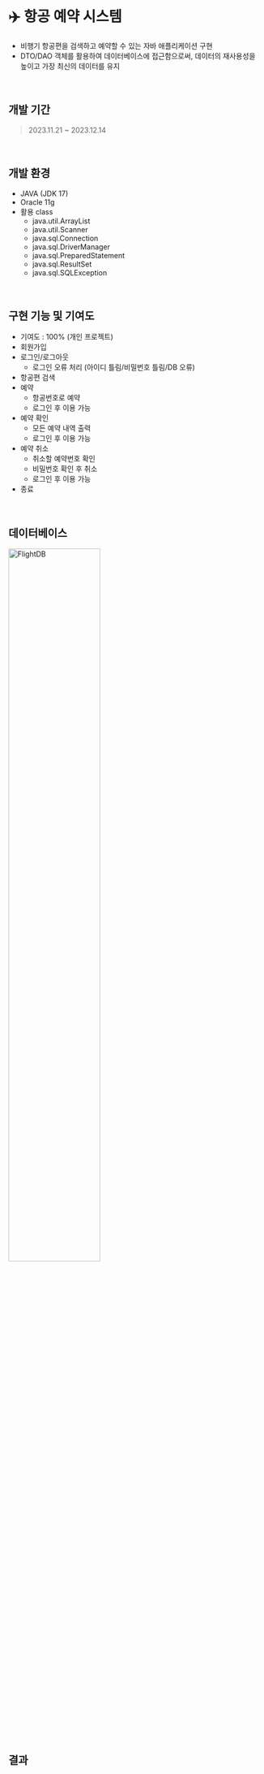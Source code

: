 # ✈️ 항공 예약 시스템
- 비행기 항공편을 검색하고 예약할 수 있는 자바 애플리케이션 구현
- DTO/DAO 객체를 활용하여 데이터베이스에 접근함으로써, 데이터의 재사용성을 높이고 가장 최신의 데이터를 유지

<br />

## 개발 기간
> 2023.11.21 ~ 2023.12.14

<br />

## 개발 환경
- JAVA (JDK 17)
- Oracle 11g
- 활용 class
  - java.util.ArrayList
  - java.util.Scanner
  - java.sql.Connection
  - java.sql.DriverManager
  - java.sql.PreparedStatement
  - java.sql.ResultSet
  - java.sql.SQLException

<br />

## 구현 기능 및 기여도
- 기여도 : 100% (개인 프로젝트)
- 회원가입
- 로그인/로그아웃
  - 로그인 오류 처리 (아이디 틀림/비밀번호 틀림/DB 오류)
- 항공편 검색
- 예약
  - 항공번호로 예약
  - 로그인 후 이용 가능
- 예약 확인
  - 모든 예약 내역 출력
  - 로그인 후 이용 가능
- 예약 취소
  - 취소할 예약번호 확인
  - 비밀번호 확인 후 취소
  - 로그인 후 이용 가능
- 종료

<br />

## 데이터베이스
<img width="60%" alt="FlightDB" src="https://github.com/na-kyoung/FlightReservation_Java/assets/137421820/779ece4f-b723-4524-90dd-b3a49c58b110">

<br />

## 결과

